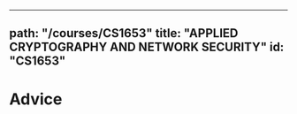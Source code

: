 
---
path: "/courses/CS1653"
title: "APPLIED CRYPTOGRAPHY AND NETWORK SECURITY"
id: "CS1653"
---

# Advice
